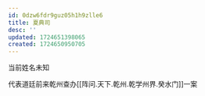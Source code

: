 ```yaml
---
id: 0dzw6fdr9guz05h1h9zlle6
title: 夏典司
desc: ''
updated: 1724651398065
created: 1724650950705
---
```


当前姓名未知

代表道廷前来乾州查办[[阵问.天下.乾州.乾学州界.癸水门]]一案
